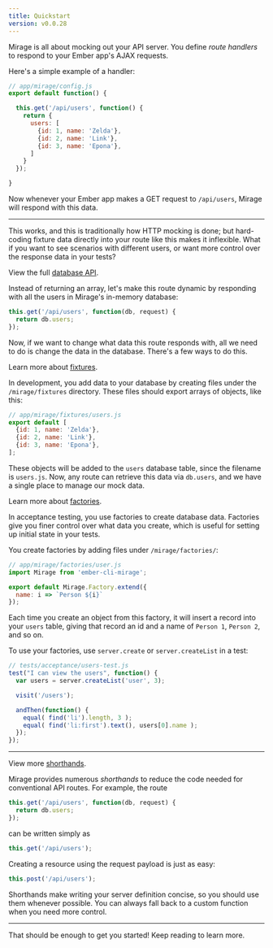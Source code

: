 ```yaml
---
title: Quickstart
version: v0.0.28
---
```


Mirage is all about mocking out your API server. You define *route handlers* to respond to your Ember app's AJAX requests.

Here's a simple example of a handler:

```js
// app/mirage/config.js
export default function() {

  this.get('/api/users', function() {
    return {
      users: [
        {id: 1, name: 'Zelda'},
        {id: 2, name: 'Link'},
        {id: 3, name: 'Epona'},
      ]
    }
  });

}
```

Now whenever your Ember app makes a GET request to `/api/users`, Mirage will respond with this data.

---

This works, and this is traditionally how HTTP mocking is done; but hard-coding fixture data directly into your route like this makes it inflexible. What if you want to see scenarios with different users, or want more control over the response data in your tests?

<aside class='Docs-page__aside'>
  <p>View the full <a href="../database">database API</a>.</p>
</aside>

Instead of returning an array, let's make this route dynamic by responding with all the users in Mirage's in-memory database:

```js
this.get('/api/users', function(db, request) {
  return db.users;
});
```

Now, if we want to change what data this route responds with, all we need to do is change the data in the database. There's a few ways to do this.

<aside class='Docs-page__aside'>
  <p>Learn more about <a href="../seeding-your-database">fixtures</a>.</p>
</aside>

In development, you add data to your database by creating files under the `/mirage/fixtures` directory. These files should export arrays of objects, like this:

```js
// app/mirage/fixtures/users.js
export default [
  {id: 1, name: 'Zelda'},
  {id: 2, name: 'Link'},
  {id: 3, name: 'Epona'},
];
```

These objects will be added to the `users` database table, since the filename is `users.js`. Now, any route can retrieve this data via `db.users`, and we have a single place to manage our mock data.

<aside class='Docs-page__aside'>
  <p>Learn more about <a href="../seeding-your-database">factories</a>.</p>
</aside>

In acceptance testing, you use factories to create database data. Factories give you finer control over what data you create, which is useful for setting up initial state in your tests.

You create factories by adding files under `/mirage/factories/`:

```js
// app/mirage/factories/user.js
import Mirage from 'ember-cli-mirage';

export default Mirage.Factory.extend({
  name: i => `Person ${i}`
});
```

Each time you create an object from this factory, it will insert a record into your `users` table, giving that record an id and a name of `Person 1`, `Person 2`, and so on.

To use your factories, use `server.create` or `server.createList` in a test:

```js
// tests/acceptance/users-test.js
test("I can view the users", function() {
  var users = server.createList('user', 3);

  visit('/users');

  andThen(function() {
    equal( find('li').length, 3 );
    equal( find('li:first').text(), users[0].name );
  });
});
```

---

<aside class='Docs-page__aside'>
  <p>View more <a href="#">shorthands</a>.</p>
</aside>

Mirage provides numerous *shorthands* to reduce the code needed for conventional API routes. For example, the route

```js
this.get('/api/users', function(db, request) {
  return db.users;
});
```

can be written simply as

```js
this.get('/api/users');
```

Creating a resource using the request payload is just as easy:

```js
this.post('/api/users');
```

Shorthands make writing your server definition concise, so you should use them whenever possible. You can always fall back to a custom function when you need more control.

---

That should be enough to get you started! Keep reading to learn more.
